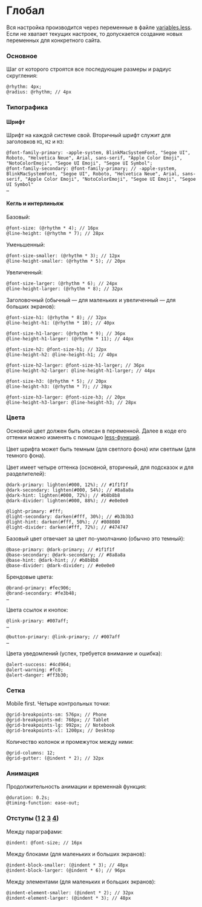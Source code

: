 # Глобал

Вся настройка производится через переменные в файле [variables.less](https://github.com/constlab/sedona-basis/blob/master/src/less/variables.less). Если не хватает текущих настроек, то допускается создание новых переменных для конкретного сайта.

### Основное

Шаг от которого строятся все последующие размеры и радиус скругления:

```less
@rhythm: 4px;
@radius: @rhythm; // 4px
```

### Типографика

#### Шрифт

Шрифт на каждой системе свой. Вторичный шрифт служит для заголовков `H1`, `H2` и `H3`:

```less
@font-family-primary: -apple-system, BlinkMacSystemFont, "Segoe UI", Roboto, "Helvetica Neue", Arial, sans-serif, "Apple Color Emoji", "NotoColorEmoji", "Segoe UI Emoji", "Segoe UI Symbol";
@font-family-secondary: @font-family-primary; // -apple-system, BlinkMacSystemFont, "Segoe UI", Roboto, "Helvetica Neue", Arial, sans-serif, "Apple Color Emoji", "NotoColorEmoji", "Segoe UI Emoji", "Segoe UI Symbol"
…
```

#### Кегль и интерлиньяж

Базовый:

```less
@font-size: (@rhythm * 4); // 16px
@line-height: (@rhythm * 7); // 28px
```

Уменьшенный:

```less
@font-size-smaller: (@rhythm * 3); // 12px
@line-height-smaller: (@rhythm * 5); // 20px
```

Увеличенный:

```less
@font-size-larger: (@rhythm * 6); // 24px
@line-height-larger: (@rhythm * 8); // 32px
```

Заголовочный (обычный — для маленьких и увеличенный — для больших экранов):

```less
@font-size-h1: (@rhythm * 8); // 32px
@line-height-h1: (@rhythm * 10); // 40px

@font-size-h1-larger: (@rhythm * 9); // 36px
@line-height-h1-larger: (@rhythm * 11); // 44px

@font-size-h2: @font-size-h1; // 32px
@line-height-h2: @line-height-h1; // 40px

@font-size-h2-larger: @font-size-h1-larger; // 36px
@line-height-h2-larger: @line-height-h1-larger; // 44px

@font-size-h3: (@rhythm * 5); // 20px
@line-height-h3: (@rhythm * 7); // 28px

@font-size-h3-larger: @font-size-h3; // 20px
@line-height-h3-larger: @line-height-h3; // 28px
```

### Цвета

Основной цвет должен быть описан в переменной. Далее в коде его оттенки можно изменять с помощью [less-функций](http://lesscss.org/functions/#color-operations).

Цвет шрифта может быть темным (для светлого фона) или светлым (для темного фона).

Цвет имеет четыре оттенка (основной, вторичный, для подсказок и для разделителей):

```less
@dark-primary: lighten(#000, 12%); // #1f1f1f
@dark-secondary: lighten(#000, 54%); // #8a8a8a
@dark-hint: lighten(#000, 72%); // #b8b8b8
@dark-divider: lighten(#000, 88%); // #e0e0e0

@light-primary: #fff;
@light-secondary: darken(#fff, 30%); // #b3b3b3
@light-hint: darken(#fff, 50%); // #808080
@light-divider: darken(#fff, 72%); // #474747
```

Базовый цвет отвечает за цвет по-умолчанию (обычно это темный):

```less
@base-primary: @dark-primary; // #1f1f1f
@base-secondary: @dark-secondary; // #8a8a8a
@base-hint: @dark-hint; // #b8b8b8
@base-divider: @dark-divider; // #e0e0e0
```

Брендовые цвета:

```less
@brand-primary: #fec906;
@brand-secondary: #fe3b48;
…
```

Цвета ссылок и кнопок:

```less
@link-primary: #007aff;
…

@button-primary: @link-primary; // #007aff
…
```

Цвета уведомлений (успех, требуется внимание и ошибка):

```less
@alert-success: #4cd964;
@alert-warning: #fc0;
@alert-danger: #ff3b30;
```

### Сетка

Mobile first. Четыре контрольных точки:

```less
@grid-breakpoints-sm: 576px; // Phone
@grid-breakpoints-md: 768px; // Tablet
@grid-breakpoints-lg: 992px; // Notebook
@grid-breakpoints-xl: 1200px; // Desktop
```

Количество колонок и промежуток между ними:

```less
@grid-columns: 12;
@grid-gutter: (@indent * 2); // 32px
```

### Анимация

Продолжительность анимации и временна́я функция:

```less
@duration: 0.2s;
@timing-function: ease-out;
```

### Отступы ([1](https://downloader.disk.yandex.ru/preview/efb3a19b8ef997ee5319947f6257241417d8221ac619e549d57e08bbbca56720/5b0d5c26/owZRCHi1W379jUap3YR-jK4YZyd5Ttil2wmWFXYzBgDAzCLlWJEVs-euLktDoQGLeo8Jlj2h5xJ9a0rBDLP66w%3D%3D?uid=0&filename=2018-05-29_12-49-04.png&disposition=inline&hash=&limit=0&content_type=image%2Fpng&tknv=v2&size=2048x2048) [2](https://downloader.disk.yandex.ru/preview/09c633a118d869f99af6918065e34e96a7dabad97fac240e2e2e15663d9cc9f2/5b0d5c32/owZRCHi1W379jUap3YR-jH98fFwz_3axHr-EVKXkelyg6ZuT279w3Rn-x7gWGZeCqxsZiF36F7atEv70jYg77A%3D%3D?uid=0&filename=2018-05-29_12-50-04.png&disposition=inline&hash=&limit=0&content_type=image%2Fpng&tknv=v2&size=2048x2048) [3](https://downloader.disk.yandex.ru/preview/0f396f1d6c1a4ca29b712e654b7ebc246bb2c72d39881b5530b90a74e5b6783a/5b0d5c44/owZRCHi1W379jUap3YR-jEpmuxn02w8yYX2Q2-YRnLTwOiTkZEVwT2C2DcqquhACreMaS0jYQhnFMS_IN8xXlw%3D%3D?uid=0&filename=2018-05-29_12-50-04%20%282%29.png&disposition=inline&hash=&limit=0&content_type=image%2Fpng&tknv=v2&size=2048x2048) [4](https://downloader.disk.yandex.ru/preview/c99066e1e3071c36c2fd3f030034650805f5c2120701b4b3d278767260e128d0/5b0d5c50/owZRCHi1W379jUap3YR-jCsduczjkXrbrgKZLpYhkoFDPh2AAvClhKjJgMCCfgKmi_9gyW7jv-qyTgdVApDn_A%3D%3D?uid=0&filename=2018-05-29_12-50-04%20%282%29%20%282%29.png&disposition=inline&hash=&limit=0&content_type=image%2Fpng&tknv=v2&size=2048x2048))

Между параграфами:

```less
@indent: @font-size; // 16px
```

Между блоками (для маленьких и больших экранов):

```less
@indent-block-smaller: (@indent * 3); // 48px
@indent-block-larger: (@indent * 6); // 96px
```

Между элементами (для маленьких и больших экранов):

```less
@indent-element-smaller: (@indent * 2); // 32px
@indent-element-larger: (@indent * 3); // 48px
```
